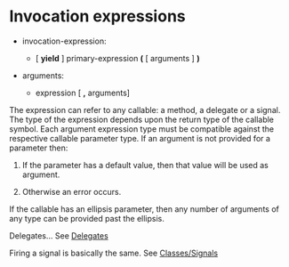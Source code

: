 

Invocation expressions
======================

-   invocation-expression:

    -   [ **yield** ] primary-expression **(** [ arguments ] **)**


-   arguments:

    -   expression [ **,** arguments]

The expression can refer to any callable: a method, a delegate or a signal. The type of the expression depends upon the return type of the callable symbol. Each argument expression type must be compatible against the respective callable parameter type. If an argument is not provided for a parameter then:

1.  If the parameter has a default value, then that value will be used as argument.

2.  Otherwise an error occurs.

If the callable has an ellipsis parameter, then any number of arguments of any type can be provided past the ellipsis.

Delegates... See
[Delegates](http://wiki.gnome.org/action/show/Projects/Vala/Manual/Export/Vala/Manual/Delegates#)

Firing a signal is basically the same. See
[Classes/Signals](http://wiki.gnome.org/action/show/Projects/Vala/Manual/Export/Vala/Manual/Classes#Signals)

